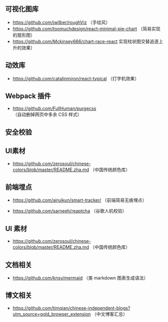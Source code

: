 ## 可视化图库

- https://github.com/jwilber/roughViz （手绘风）
- https://github.com/toomuchdesign/react-minimal-pie-chart （简易实现的扇形图）
- https://github.com/Mckinsey666/chart-race-react 实现柱状图交替追逐上升的效果）

## 动效库

- https://github.com/catalinmiron/react-typical （打字机效果）

## Webpack 插件

- https://github.com/FullHuman/purgecss （自动删掉网页中多余 CSS 样式）

## 安全校验

## UI素材
+ https://github.com/zerosoul/chinese-colors/blob/master/README.zha.md （中国传统颜色库）


## 前端埋点
+ https://github.com/airuikun/smart-tracker/ （前端简易无痕埋点）
- https://github.com/sarneeh/reaptcha （谷歌人机校验）

## UI 素材

- https://github.com/zerosoul/chinese-colors/blob/master/README.zha.md （中国传统颜色库）

## 文档相关

- https://github.com/knsv/mermaid （类 markdown 图表生成语法）

## 博文相关
+ https://github.com/timqian/chinese-independent-blogs?utm_source=gold_browser_extension （中文博客汇总）
